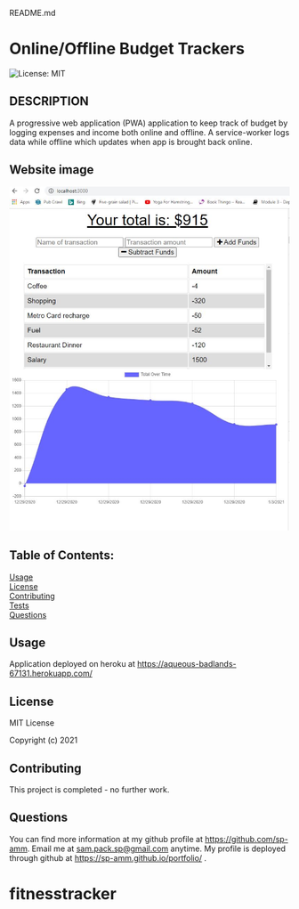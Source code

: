 README.md 

# Online/Offline Budget Trackers

![License: MIT](https://img.shields.io/badge/License-MIT-yellow.svg)

## DESCRIPTION
A progressive web application (PWA) application to keep track of budget by logging expenses and income both online and offline. A service-worker logs data while offline which updates when app is brought back online. 

## Website image
<img src=capture.JPG>

## Table of Contents:

[Usage](#usage)<br>
[License](#license)<br>
[Contributing](#contributing)<br>
[Tests](#tests)<br>
[Questions](#questions)<br>


## Usage
Application deployed on heroku at https://aqueous-badlands-67131.herokuapp.com/

## License
MIT License

Copyright (c) 2021

## Contributing
This project is completed - no further work.

## Questions
You can find more information at my github profile at https://github.com/sp-amm.
Email me at sam.pack.sp@gmail.com anytime.
My profile is deployed through github at https://sp-amm.github.io/portfolio/ .

# fitnesstracker